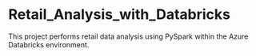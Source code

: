 # Retail_Analysis_with_Databricks
This project performs retail data analysis using PySpark within the Azure Databricks environment.

